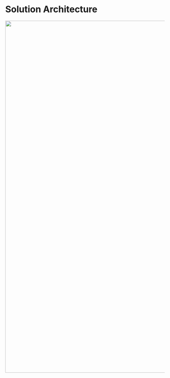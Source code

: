 # Solution Architecture

<img align="center" width="1110" src="docs/Future State Solution Architecture.drawio (3)">